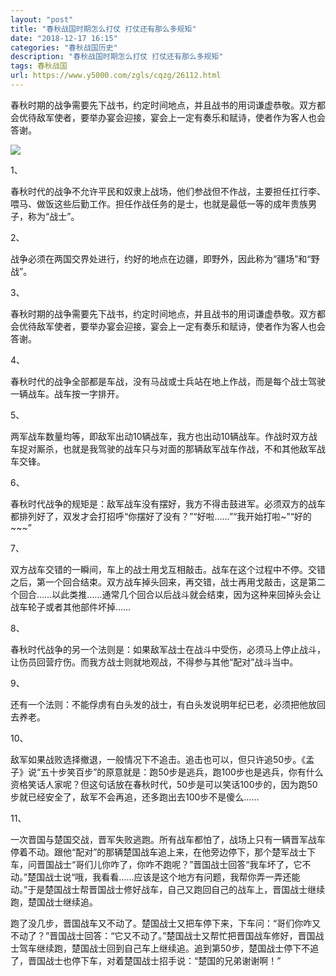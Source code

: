 ```yaml
---
layout: "post"
title: "春秋战国时期怎么打仗 打仗还有那么多规矩"
date: "2018-12-17 16:15"
categories: "春秋战国历史"
description: "春秋战国时期怎么打仗 打仗还有那么多规矩"
tags: 春秋战国
url: https://www.y5000.com/zgls/cqzg/26112.html
---
```






春秋时期的战争需要先下战书，约定时间地点，并且战书的用词谦虚恭敬。双方都会优待敌军使者，要举办宴会迎接，宴会上一定有奏乐和赋诗，使者作为客人也会答谢。

![](https://img.y5000.com/uploads/allimg/171026/8-1G02610040BI.jpg)

1、

春秋时代的战争不允许平民和奴隶上战场，他们参战但不作战，主要担任扛行李、喂马、做饭这些后勤工作。担任作战任务的是士，也就是最低一等的成年贵族男子，称为“战士”。

2、

战争必须在两国交界处进行，约好的地点在边疆，即野外，因此称为“疆场”和“野战”。

3、

春秋时期的战争需要先下战书，约定时间地点，并且战书的用词谦虚恭敬。双方都会优待敌军使者，要举办宴会迎接，宴会上一定有奏乐和赋诗，使者作为客人也会答谢。

4、

春秋时代的战争全部都是车战，没有马战或士兵站在地上作战，而是每个战士驾驶一辆战车。战车按一字排开。

5、

两军战车数量均等，即敌军出动10辆战车，我方也出动10辆战车。作战时双方战车捉对厮杀，也就是我驾驶的战车只与对面的那辆敌军战车作战，不和其他敌军战车交锋。

6、

春秋时代战争的规矩是：敌军战车没有摆好，我方不得击鼓进军。必须双方的战车都排列好了，双发才会打招呼“你摆好了没有？”“好啦……”“我开始打啦~”“好的~~~”

7、

双方战车交错的一瞬间，车上的战士用戈互相敲击。战车在这个过程中不停。交错之后，第一个回合结束。双方战车掉头回来，再交错，战士再用戈敲击，这是第二个回合……以此类推……通常几个回合以后战斗就会结束，因为这种来回掉头会让战车轮子或者其他部件坏掉……

8、

春秋时代战争的另一个法则是：如果敌军战士在战斗中受伤，必须马上停止战斗，让伤员回营疗伤。而我方战士则就地观战，不得参与其他“配对”战斗当中。

9、

还有一个法则：不能俘虏有白头发的战士，有白头发说明年纪已老，必须把他放回去养老。

10、

敌军如果战败选择撤退，一般情况下不追击。追击也可以，但只许追50步。《孟子》说“五十步笑百步”的原意就是：跑50步是逃兵，跑100步也是逃兵，你有什么资格笑话人家呢？但这句话放在春秋时代，50步是可以笑话100步的，因为跑50步就已经安全了，敌军不会再追，还多跑出去100步不是傻么……

11、

一次晋国与楚国交战，晋军失败逃跑。所有战车都怕了，战场上只有一辆晋军战车停着不动。跟他“配对”的那辆楚国战车追上来，在他旁边停下，那个楚军战士下车，问晋国战士“哥们儿你咋了，你咋不跑呢？”晋国战士回答“我车坏了，它不动。”楚国战士说“哦，我看看……应该是这个地方有问题，我帮你弄一弄还能动。”于是楚国战士帮晋国战士修好战车，自己又跑回自己的战车上，晋国战士继续跑，楚国战士继续追。

跑了没几步，晋国战车又不动了。楚国战士又把车停下来，下车问：“哥们你咋又不动了？”晋国战士回答：“它又不动了。”楚国战士又帮忙把晋国战车修好，晋国战士驾车继续跑，楚国战士回到自己车上继续追。追到第50步，楚国战士停下不追了，晋国战士也停下车，对着楚国战士招手说：“楚国的兄弟谢谢啊！”
